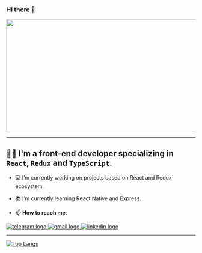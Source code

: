 ### Hi there 👋

<div align="center">
  <img src="https://media.giphy.com/media/L1R1tvI9svkIWwpVYr/giphy.gif" width="600" height="300"/>
</div>


---

## :woman_technologist: I'm a front-end developer specializing in `React`, `Redux` and `TypeScript`.

- 💻 I’m currently working on projects based on React and Redux ecosystem.

- 📚 I’m currently learning React Native and Express.

- 📫 **How to reach me**:

<div align="left">
  <a href="https://t.me/anna_blackbird" target="_blank">
    <img src="https://img.shields.io/badge/Telegram-2CA5E0?style=for-the-badge&logo=telegram&logoColor=white" alt="telegram logo"/>
  </a>
  <a href="mailto:anna.blackbird1@gmail.com" target="_blank">
    <img src="https://img.shields.io/badge/Gmail-D14836?style=for-the-badge&logo=gmail&logoColor=white" alt="gmail logo"/>
  </a>

  <a href="https://www.linkedin.com/in/anna-galkina-28016088/" target="_blank">
    <img src="https://img.shields.io/badge/LinkedIn-0077B5?style=for-the-badge&logo=linkedin&logoColor=white" alt="linkedin logo"/>
  </a>
</div>

---

[![Top Langs](https://github-readme-stats.vercel.app/api/top-langs/?username=AnyaGalkina&layout=compact&theme=vision-friendly-dark)](https://github.com/anuraghazra/github-readme-stats)
